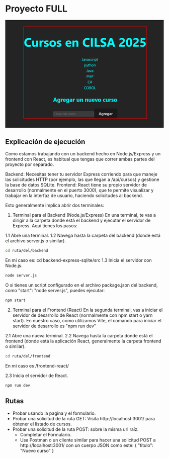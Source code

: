 # Proyecto FULL

![Página principal donde se encuentra el listado de cursos y un formulario](frontend-react/public/index.PNG)

## Explicación de ejecución

Como estamos trabajando con un backend hecho en Node.js/Express y un frontend con React, es habitual que tengas que correr ambas partes del proyecto por separado.

Backend: Necesitas tener tu servidor Express corriendo para que maneje las solicitudes HTTP (por ejemplo, las que llegan a /api/cursos) y gestione la base de datos SQLite.
Frontend: React tiene su propio servidor de desarrollo (normalmente en el puerto 3000), que te permite visualizar y trabajar en la interfaz de usuario, haciendo solicitudes al backend.

Esto generalmente implica abrir dos terminales:

1. Terminal para el Backend (Node.js/Express)
En una terminal, te vas a dirigir a la carpeta donde está el backend y ejecutar el servidor de Express. Aquí tienes los pasos:

1.1 Abre una terminal.
1.2 Navega hasta la carpeta del backend (donde está el archivo server.js o similar).

```bash
cd ruta/del/backend
```
En mi caso es: cd backend-express-sqlite/src
1.3 Inicia el servidor con Node.js.
```bash
node server.js
```

O si tienes un script configurado en el archivo package.json del backend, como "start": "node server.js", puedes ejecutar:
```bash
npm start
```


2. Terminal para el Frontend (React)
En la segunda terminal, vas a iniciar el servidor de desarrollo de React (normalmente con npm start o yarn start).
En nuestro caso, como utilizamos Vite, el comando para iniciar el servidor de desarrollo es "npm run dev"

2.1 Abre una nueva terminal.
2.2 Navega hasta la carpeta donde está el frontend (donde está la aplicación React, generalmente la carpeta frontend o similar).

```bash
cd ruta/del/frontend
```
En mi caso es /frontend-react/

2.3 Inicia el servidor de React.
```bash
npm run dev
```



## Rutas

- Probar usando la pagina y el formulario.
- Probar una solicitud de la ruta GET: Visita http://localhost:3001/ para obtener el listado de cursos.
- Probar una solicitud de la ruta POST: sobre la misma url raíz.
    - Completar el Formulario.
    - Usa Postman o un cliente similar para hacer una solicitud POST a http://localhost:3001/ con un cuerpo JSON como este:
        {
        "titulo": "Nuevo curso"
        }

